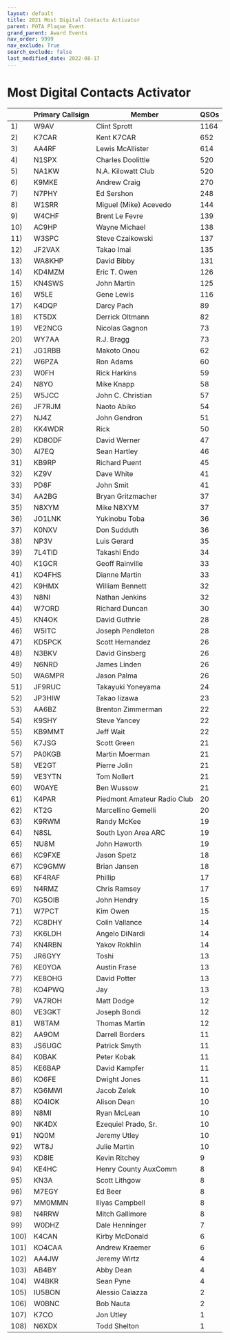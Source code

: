 ```yaml
---
layout: default
title: 2021 Most Digital Contacts Activator
parent: POTA Plaque Event
grand_parent: Award Events
nav_order: 9999
nav_exclude: True
search_exclude: false
last_modified_date: 2022-08-17
---
```


# Most Digital Contacts Activator

|      |Primary Callsign|Member                     |QSOs|
|------|----------------|---------------------------|----|
|1)    |W9AV            |Clint Sprott               |1164|
|2)    |K7CAR           |Kent K7CAR                 |652 |
|3)    |AA4RF           |Lewis McAllister           |614 |
|4)    |N1SPX           |Charles Doolittle          |520 |
|5)    |NA1KW           |N.A. Kilowatt Club         |520 |
|6)    |K9MKE           |Andrew Craig               |270 |
|7)    |N7PHY           |Ed Sershon                 |248 |
|8)    |W1SRR           |Miguel (Mike) Acevedo      |144 |
|9)    |W4CHF           |Brent Le Fevre             |139 |
|10)   |AC9HP           |Wayne Michael              |138 |
|11)   |W3SPC           |Steve Czaikowski           |137 |
|12)   |JF2VAX          |Takao Imai                 |135 |
|13)   |WA8KHP          |David Bibby                |131 |
|14)   |KD4MZM          |Eric T. Owen               |126 |
|15)   |KN4SWS          |John Martin                |125 |
|16)   |W5LE            |Gene Lewis                 |116 |
|17)   |K4DQP           |Darcy Pach                 |89  |
|18)   |KT5DX           |Derrick Oltmann            |82  |
|19)   |VE2NCG          |Nicolas Gagnon             |73  |
|20)   |WY7AA           |R.J. Bragg                 |73  |
|21)   |JG1RBB          |Makoto Onou                |62  |
|22)   |W6PZA           |Ron Adams                  |60  |
|23)   |W0FH            |Rick Harkins               |59  |
|24)   |N8YO            |Mike Knapp                 |58  |
|25)   |W5JCC           |John C. Christian          |57  |
|26)   |JF7RJM          |Naoto Abiko                |54  |
|27)   |NJ4Z            |John Gendron               |51  |
|28)   |KK4WDR          |Rick                       |50  |
|29)   |KD8ODF          |David Werner               |47  |
|30)   |AI7EQ           |Sean Hartley               |46  |
|31)   |KB9RP           |Richard Puent              |45  |
|32)   |KZ9V            |Dave White                 |41  |
|33)   |PD8F            |John Smit                  |41  |
|34)   |AA2BG           |Bryan Gritzmacher          |37  |
|35)   |N8XYM           |Mike N8XYM                 |37  |
|36)   |JO1LNK          |Yukinobu Toba              |36  |
|37)   |K0NXV           |Don Sudduth                |36  |
|38)   |NP3V            |Luis Gerard                |35  |
|39)   |7L4TID          |Takashi Endo               |34  |
|40)   |K1GCR           |Geoff Rainville            |33  |
|41)   |KO4FHS          |Dianne Martin              |33  |
|42)   |K9HMX           |William Bennett            |32  |
|43)   |N8NI            |Nathan Jenkins             |32  |
|44)   |W7ORD           |Richard Duncan             |30  |
|45)   |KN4OK           |David Guthrie              |28  |
|46)   |W5ITC           |Joseph Pendleton           |28  |
|47)   |KD5PCK          |Scott Hernandez            |26  |
|48)   |N3BKV           |David Ginsberg             |26  |
|49)   |N6NRD           |James Linden               |26  |
|50)   |WA6MPR          |Jason Palma                |26  |
|51)   |JF9RUC          |Takayuki Yoneyama          |24  |
|52)   |JP3HIW          |Takao Iizawa               |23  |
|53)   |AA6BZ           |Brenton Zimmerman          |22  |
|54)   |K9SHY           |Steve Yancey               |22  |
|55)   |KB9MMT          |Jeff Wait                  |22  |
|56)   |K7JSG           |Scott Green                |21  |
|57)   |PA0KGB          |Martin Moerman             |21  |
|58)   |VE2GT           |Pierre Jolin               |21  |
|59)   |VE3YTN          |Tom Nollert                |21  |
|60)   |W0AYE           |Ben Wussow                 |21  |
|61)   |K4PAR           |Piedmont Amateur Radio Club|20  |
|62)   |KT2G            |Marcellino Gemelli         |20  |
|63)   |K9RWM           |Randy McKee                |19  |
|64)   |N8SL            |South Lyon Area ARC        |19  |
|65)   |NU8M            |John Haworth               |19  |
|66)   |KC9FXE          |Jason Spetz                |18  |
|67)   |KC9GMW          |Brian Jansen               |18  |
|68)   |KF4RAF          |Phillip                    |17  |
|69)   |N4RMZ           |Chris Ramsey               |17  |
|70)   |KG5OIB          |John Hendry                |15  |
|71)   |W7PCT           |Kim Owen                   |15  |
|72)   |KC8DHY          |Colin Vallance             |14  |
|73)   |KK6LDH          |Angelo DiNardi             |14  |
|74)   |KN4RBN          |Yakov Rokhlin              |14  |
|75)   |JR6GYY          |Toshi                      |13  |
|76)   |KE0YOA          |Austin Frase               |13  |
|77)   |KE8OHG          |David Potter               |13  |
|78)   |KO4PWQ          |Jay                        |13  |
|79)   |VA7ROH          |Matt Dodge                 |12  |
|80)   |VE3GKT          |Joseph Bondi               |12  |
|81)   |W8TAM           |Thomas Martin              |12  |
|82)   |AA9OM           |Darrell Borders            |11  |
|83)   |JS6UGC          |Patrick Smyth              |11  |
|84)   |K0BAK           |Peter Kobak                |11  |
|85)   |KE6BAP          |David Kampfer              |11  |
|86)   |KO6FE           |Dwight Jones               |11  |
|87)   |KG6MWI          |Jacob Zelek                |10  |
|88)   |KO4IOK          |Alison Dean                |10  |
|89)   |N8MI            |Ryan McLean                |10  |
|90)   |NK4DX           |Ezequiel Prado, Sr.        |10  |
|91)   |NQ0M            |Jeremy Utley               |10  |
|92)   |WT8J            |Julie Martin               |10  |
|93)   |KD8IE           |Kevin Ritchey              |9   |
|94)   |KE4HC           |Henry County AuxComm       |8   |
|95)   |KN3A            |Scott Lithgow              |8   |
|96)   |M7EGY           |Ed Beer                    |8   |
|97)   |MM0MMN          |Iliyas Campbell            |8   |
|98)   |N4RRW           |Mitch Gallimore            |8   |
|99)   |W0DHZ           |Dale Henninger             |7   |
|100)  |K4CAN           |Kirby McDonald             |6   |
|101)  |KO4CAA          |Andrew Kraemer             |6   |
|102)  |AA4JW           |Jeremy Wirtz               |4   |
|103)  |AB4BY           |Abby Dean                  |4   |
|104)  |W4BKR           |Sean Pyne                  |4   |
|105)  |IU5BON          |Alessio Caiazza            |2   |
|106)  |W0BNC           |Bob Nauta                  |2   |
|107)  |K7CO            |Jon Utley                  |1   |
|108)  |N6XDX           |Todd Shelton               |1   |
